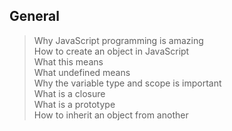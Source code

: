 ## General
> Why JavaScript programming is amazing<br>
> How to create an object in JavaScript<br>
> What this means<br>
> What undefined means<br>
> Why the variable type and scope is important<br>
> What is a closure<br>
> What is a prototype<br>
> How to inherit an object from another
